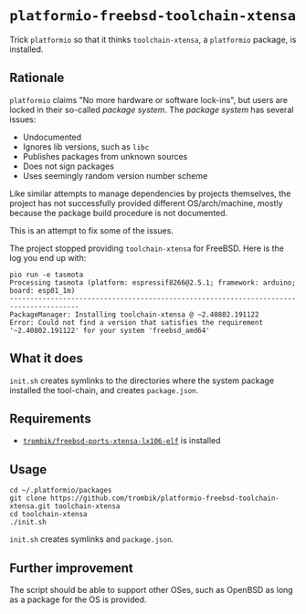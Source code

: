 # `platformio-freebsd-toolchain-xtensa`

Trick `platformio` so that it thinks `toolchain-xtensa`, a `platformio`
package, is installed.

## Rationale

`platformio` claims "No more hardware or software lock-ins", but users are
locked in their so-called _package system_. The _package system_ has several
issues:

- Undocumented
- Ignores lib versions, such as `libc`
- Publishes packages from unknown sources
- Does not sign packages
- Uses seemingly random version number scheme

Like similar attempts to manage dependencies by projects themselves, the
project has not successfully provided different OS/arch/machine, mostly
because the package build procedure is not documented.

This is an attempt to fix some of the issues.

The project stopped providing `toolchain-xtensa` for FreeBSD. Here is the log
you end up with:

```console
pio run -e tasmota
Processing tasmota (platform: espressif8266@2.5.1; framework: arduino; board: esp01_1m)
---------------------------------------------------------------------------------------
PackageManager: Installing toolchain-xtensa @ ~2.40802.191122
Error: Could not find a version that satisfies the requirement '~2.40802.191122' for your system 'freebsd_amd64'
```

## What it does

`init.sh` creates symlinks to the directories where the system package
installed the tool-chain, and creates `package.json`.

## Requirements

- [`trombik/freebsd-ports-xtensa-lx106-elf`](https://github.com/trombik/freebsd-ports-xtensa-lx106-elf) is installed

## Usage

```console
cd ~/.platformio/packages
git clone https://github.com/trombik/platformio-freebsd-toolchain-xtensa.git toolchain-xtensa
cd toolchain-xtensa
./init.sh
```

`init.sh` creates symlinks and `package.json`.

## Further improvement

The script should be able to support other OSes, such as OpenBSD as long as a
package for the OS is provided.
